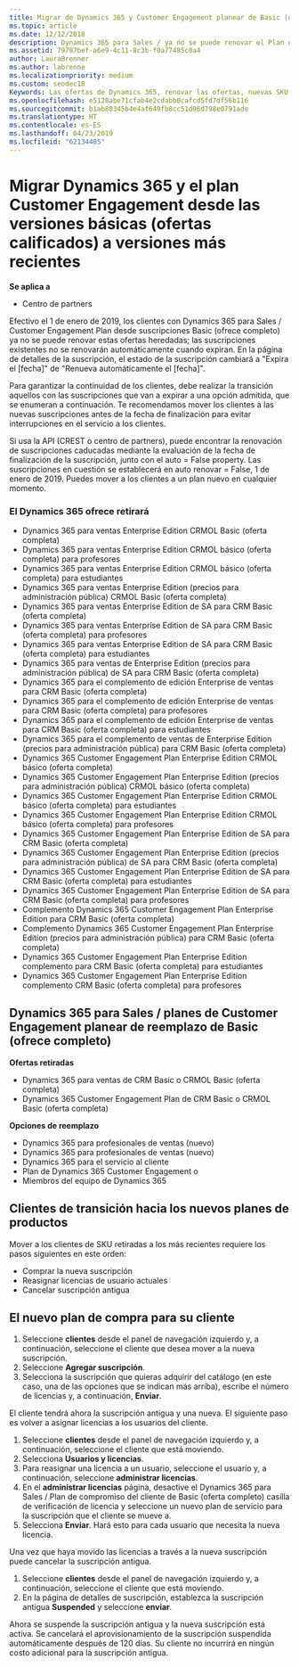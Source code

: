 ```yaml
---
title: Migrar de Dynamics 365 y Customer Engagement planear de Basic (ofertas completas) para las versiones más recientes | Centro de partners
ms.topic: article
ms.date: 12/12/2018
description: Dynamics 365 para Sales / ya no se puede renovar el Plan de Engagement de cliente desde suscripciones Basic (ofrece completo).
ms.assetid: 79787bef-a6e9-4c11-8c3b-f0a77485c0a4
author: LauraBrenner
ms.author: labrenne
ms.localizationpriority: medium
ms.custom: seodec18
Keywords: Las ofertas de Dynamics 365, renovar las ofertas, nuevas SKU de Dynamics 365
ms.openlocfilehash: e5128abe71cfab4e2cdabb0cafcd5fd7df56b116
ms.sourcegitcommit: b1ab80345b4e4af649fb8cc51d96d798e0791ade
ms.translationtype: HT
ms.contentlocale: es-ES
ms.lasthandoff: 04/23/2019
ms.locfileid: "62134405"
---
```

# <a name="migrate-dynamics-365-and-customer-engagement-plan-from-basic-qualified-offers-to-newer-versions"></a>Migrar Dynamics 365 y el plan Customer Engagement desde las versiones básicas (ofertas calificados) a versiones más recientes

**Se aplica a**

-  Centro de partners

Efectivo el 1 de enero de 2019, los clientes con Dynamics 365 para Sales / Customer Engagement Plan desde suscripciones Basic (ofrece completo) ya no se puede renovar estas ofertas heredadas; las suscripciones existentes no se renovarán automáticamente cuando expiran. En la página de detalles de la suscripción, el estado de la suscripción cambiará a "Expira el [fecha]" de "Renueva automáticamente el [fecha]". 


Para garantizar la continuidad de los clientes, debe realizar la transición aquellos con las suscripciones que van a expirar a una opción admitida, que se enumeran a continuación. Te recomendamos mover los clientes a las nuevas suscripciones antes de la fecha de finalización para evitar interrupciones en el servicio a los clientes.

Si usa la API (CREST o centro de partners), puede encontrar la renovación de suscripciones caducadas mediante la evaluación de la fecha de finalización de la suscripción, junto con el auto = False property. Las suscripciones en cuestión se establecerá en auto renovar = False, 1 de enero de 2019. Puedes mover a los clientes a un plan nuevo en cualquier momento. 

### <a name="the-dynamics-365-offers-being-retired"></a>El Dynamics 365 ofrece retirará

- Dynamics 365 para ventas Enterprise Edition CRMOL Basic (oferta completa)
- Dynamics 365 para ventas Enterprise Edition CRMOL básico (oferta completa) para profesores
- Dynamics 365 para ventas Enterprise Edition CRMOL básico (oferta completa) para estudiantes
- Dynamics 365 para ventas Enterprise Edition (precios para administración pública) CRMOL Basic (oferta completa)
- Dynamics 365 para ventas Enterprise Edition de SA para CRM Basic (oferta completa)
- Dynamics 365 para ventas Enterprise Edition de SA para CRM Basic (oferta completa) para profesores
- Dynamics 365 para ventas Enterprise Edition de SA para CRM Basic (oferta completa) para estudiantes
- Dynamics 365 para ventas de Enterprise Edition (precios para administración pública) de SA para CRM Basic (oferta completa)
- Dynamics 365 para el complemento de edición Enterprise de ventas para CRM Basic (oferta completa)
- Dynamics 365 para el complemento de edición Enterprise de ventas para CRM Basic (oferta completa) para profesores
- Dynamics 365 para el complemento de edición Enterprise de ventas para CRM Basic (oferta completa) para estudiantes
- Dynamics 365 para el complemento de ventas de Enterprise Edition (precios para administración pública) para CRM Basic (oferta completa)
- Dynamics 365 Customer Engagement Plan Enterprise Edition CRMOL básico (oferta completa)
- Dynamics 365 Customer Engagement Plan Enterprise Edition (precios para administración pública) CRMOL básico (oferta completa)
- Dynamics 365 Customer Engagement Plan Enterprise Edition CRMOL básico (oferta completa) para estudiantes
- Dynamics 365 Customer Engagement Plan Enterprise Edition CRMOL básico (oferta completa) para profesores
- Dynamics 365 Customer Engagement Plan Enterprise Edition de SA para CRM Basic (oferta completa)
- Dynamics 365 Customer Engagement Plan Enterprise Edition (precios para administración pública) de SA para CRM Basic (oferta completa)
- Dynamics 365 Customer Engagement Plan Enterprise Edition de SA para CRM Basic (oferta completa) para estudiantes
- Dynamics 365 Customer Engagement Plan Enterprise Edition de SA para CRM Basic (oferta completa) para profesores
- Complemento Dynamics 365 Customer Engagement Plan Enterprise Edition para CRM Basic (oferta completa)
- Complemento Dynamics 365 Customer Engagement Plan Enterprise Edition (precios para administración pública) para CRM Basic (oferta completa)
- Dynamics 365 Customer Engagement Plan Enterprise Edition complemento para CRM Basic (oferta completa) para estudiantes
- Dynamics 365 Customer Engagement Plan Enterprise Edition complemento CRM Basic (oferta completa) para profesores



## <a name="dynamics-365-for-sales-customer-engagement-plan-from-basic-qualified-offers-replacement-plans"></a>Dynamics 365 para Sales / planes de Customer Engagement planear de reemplazo de Basic (ofrece completo)

**Ofertas retiradas**   

- Dynamics 365 para ventas de CRM Basic o CRMOL Basic (oferta completa)
- Dynamics 365 Customer Engagement Plan de CRM Basic o CRMOL Basic (oferta completa)

**Opciones de reemplazo**
- Dynamics 365 para profesionales de ventas (nuevo)
- Dynamics 365 para profesionales de ventas (nuevo)
- Dynamics 365 para el servicio al cliente
- Plan de Dynamics 365 Customer Engagement o
- Miembros del equipo de Dynamics 365



## <a name="transition-customers-to-new-product-plans"></a>Clientes de transición hacia los nuevos planes de productos

Mover a los clientes de SKU retiradas a los más recientes requiere los pasos siguientes en este orden:

- Comprar la nueva suscripción
- Reasignar licencias de usuario actuales
- Cancelar suscripción antigua

## <a name="purchase-the-new-plan-for-your-customer"></a>El nuevo plan de compra para su cliente

1. Seleccione **clientes** desde el panel de navegación izquierdo y, a continuación, seleccione el cliente que desea mover a la nueva suscripción.
2. Seleccione **Agregar suscripción**.
3. Selecciona la suscripción que quieras adquirir del catálogo (en este caso, una de las opciones que se indican más arriba), escribe el número de licencias y, a continuación, **Enviar**. 

El cliente tendrá ahora la suscripción antigua y una nueva. El siguiente paso es volver a asignar licencias a los usuarios del cliente.

1. Seleccione **clientes** desde el panel de navegación izquierdo y, a continuación, seleccione el cliente que está moviendo.
2. Selecciona **Usuarios y licencias**.
3. Para reasignar una licencia a un usuario, seleccione el usuario y, a continuación, seleccione **administrar licencias**. 
4. En el **administrar licencias** página, desactive el Dynamics 365 para Sales / Plan de compromiso del cliente de Basic (oferta completo) casilla de verificación de licencia y seleccione un nuevo plan de servicio para la suscripción que el cliente se mueve a. 
5. Selecciona **Enviar**. Hará esto para cada usuario que necesita la nueva licencia. 

Una vez que haya movido las licencias a través a la nueva suscripción puede cancelar la suscripción antigua. 

1. Seleccione **clientes** desde el panel de navegación izquierdo y, a continuación, seleccione el cliente que está moviendo.
2. En la página de detalles de suscripción, establezca la suscripción antigua **Suspended** y seleccione **enviar**.

Ahora se suspende la suscripción antigua y la nueva suscripción está activa. Se cancelará el aprovisionamiento de la suscripción suspendida automáticamente después de 120 días. Su cliente no incurrirá en ningún costo adicional para la suscripción antigua.
 

 




